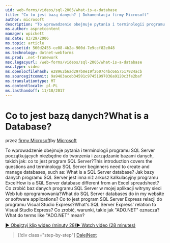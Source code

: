 ```yaml
---
uid: web-forms/videos/sql-2005/what-is-a-database
title: "Co to jest bazą danych? | Dokumentacja firmy Microsoft"
author: microsoft
description: "To wprowadzenie obejmuje pytania i terminologii programu SQL Server początkujących niezbędne do tworzenia i zarządzanie bazami danych, takich jak: co to jest program SQL Server? Jak..."
ms.author: aspnetcontent
manager: wpickett
ms.date: 03/29/2006
ms.topic: article
ms.assetid: 560d2455-ce08-4b2a-900d-7e9ccf82e048
ms.technology: dotnet-webforms
ms.prod: .net-framework
msc.legacyurl: /web-forms/videos/sql-2005/what-is-a-database
msc.type: video
ms.openlocfilehash: e28962b6ad297b0e19f2607c4bc6657517924acb
ms.sourcegitcommit: 9a9483aceb34591c97451997036a9120c3fe2baf
ms.translationtype: MT
ms.contentlocale: pl-PL
ms.lasthandoff: 11/10/2017
---
```

<a name="what-is-a-database"></a><span data-ttu-id="f632a-105">Co to jest bazą danych?</span><span class="sxs-lookup"><span data-stu-id="f632a-105">What is a Database?</span></span>
====================
<span data-ttu-id="f632a-106">przez [firmy Microsoft](https://github.com/microsoft)</span><span class="sxs-lookup"><span data-stu-id="f632a-106">by [Microsoft](https://github.com/microsoft)</span></span>

<span data-ttu-id="f632a-107">To wprowadzenie obejmuje pytania i terminologii programu SQL Server początkujących niezbędne do tworzenia i zarządzanie bazami danych, takich jak: co to jest program SQL Server?</span><span class="sxs-lookup"><span data-stu-id="f632a-107">This introduction covers the questions and terminology SQL Server beginners need to create and manage databases, such as: What is a SQL Server database?</span></span> <span data-ttu-id="f632a-108">Jak bazy danych programu SQL Server jest inna niż arkusz kalkulacyjny programu Excel</span><span class="sxs-lookup"><span data-stu-id="f632a-108">How is a SQL Server database different from an Excel spreadsheet?</span></span> <span data-ttu-id="f632a-109">Co zrobić baz danych programu SQL Server w mojej aplikacji witryny sieci Web lub oprogramowania?</span><span class="sxs-lookup"><span data-stu-id="f632a-109">What do SQL Server databases do in my website or software applications?</span></span> <span data-ttu-id="f632a-110">Co to jest program SQL Server Express relacji do programu Visual Studio Express?</span><span class="sxs-lookup"><span data-stu-id="f632a-110">What's SQL Server Express' relation to Visual Studio Express?</span></span> <span data-ttu-id="f632a-111">Co zrobić, warunki, takie jak "ADO.NET" oznacza?</span><span class="sxs-lookup"><span data-stu-id="f632a-111">What do terms like "ADO.NET" mean?</span></span>

[<span data-ttu-id="f632a-112">&#9654; Obejrzyj klip wideo (minuty 28)</span><span class="sxs-lookup"><span data-stu-id="f632a-112">&#9654; Watch video (28 minutes)</span></span>](https://channel9.msdn.com/Blogs/ASP-NET-Site-Videos/what-is-a-database)

>[!div class="step-by-step"]
[<span data-ttu-id="f632a-113">Dalej</span><span class="sxs-lookup"><span data-stu-id="f632a-113">Next</span></span>](understanding-database-tables-and-records.md)
